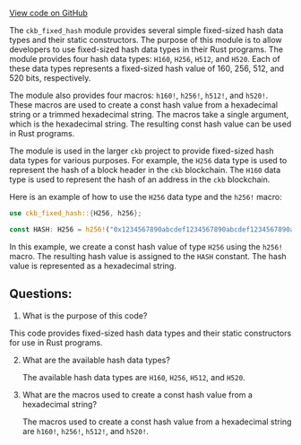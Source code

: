 [View code on GitHub](https://github.com/nervosnetwork/ckb/blob/develop/util/fixed-hash/src/lib.rs)

The `ckb_fixed_hash` module provides several simple fixed-sized hash data types and their static constructors. The purpose of this module is to allow developers to use fixed-sized hash data types in their Rust programs. The module provides four hash data types: `H160`, `H256`, `H512`, and `H520`. Each of these data types represents a fixed-sized hash value of 160, 256, 512, and 520 bits, respectively.

The module also provides four macros: `h160!`, `h256!`, `h512!`, and `h520!`. These macros are used to create a const hash value from a hexadecimal string or a trimmed hexadecimal string. The macros take a single argument, which is the hexadecimal string. The resulting const hash value can be used in Rust programs.

The module is used in the larger `ckb` project to provide fixed-sized hash data types for various purposes. For example, the `H256` data type is used to represent the hash of a block header in the `ckb` blockchain. The `H160` data type is used to represent the hash of an address in the `ckb` blockchain.

Here is an example of how to use the `H256` data type and the `h256!` macro:

```rust
use ckb_fixed_hash::{H256, h256};

const HASH: H256 = h256!("0x1234567890abcdef1234567890abcdef1234567890abcdef1234567890abcdef");
```

In this example, we create a const hash value of type `H256` using the `h256!` macro. The resulting hash value is assigned to the `HASH` constant. The hash value is represented as a hexadecimal string.
## Questions:
 1. What is the purpose of this code?

   This code provides fixed-sized hash data types and their static constructors for use in Rust programs.

2. What are the available hash data types?

   The available hash data types are `H160`, `H256`, `H512`, and `H520`.

3. What are the macros used to create a const hash value from a hexadecimal string?

   The macros used to create a const hash value from a hexadecimal string are `h160!`, `h256!`, `h512!`, and `h520!`.
